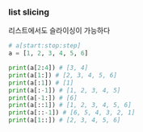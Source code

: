 ### list slicing
 
 리스트에서도 슬라이싱이 가능하다
 
 ```python
# a[start:stop:step]
a = [1, 2, 3, 4, 5, 6]

print(a[2:4]) # [3, 4]
print(a[1:]) # [2, 3, 4, 5, 6]
print(a[:1]) # [1]
print(a[:-1]) # [1, 2, 3, 4, 5]
print(a[-1:]) # [6]
print(a[::1]) # [1, 2, 3, 4, 5, 6]
print(a[::-1]) # [6, 5, 4, 3, 2, 1]
print(a[1::]) # [2, 3, 4, 5, 6]
 ```